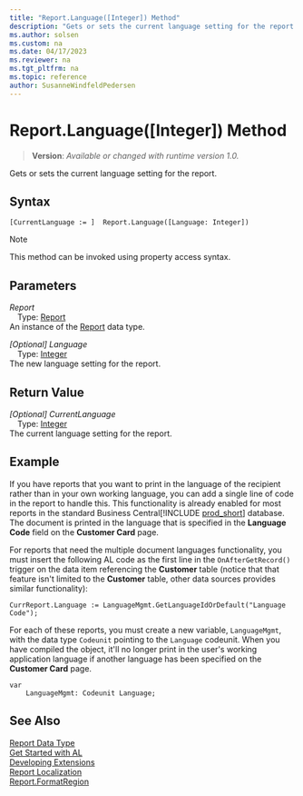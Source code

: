 ```yaml
---
title: "Report.Language([Integer]) Method"
description: "Gets or sets the current language setting for the report."
ms.author: solsen
ms.custom: na
ms.date: 04/17/2023
ms.reviewer: na
ms.tgt_pltfrm: na
ms.topic: reference
author: SusanneWindfeldPedersen
---
```

[//]: # (START>DO_NOT_EDIT)
[//]: # (IMPORTANT:Do not edit any of the content between here and the END>DO_NOT_EDIT.)
[//]: # (Any modifications should be made in the .xml files in the ModernDev repo.)
# Report.Language([Integer]) Method
> **Version**: _Available or changed with runtime version 1.0._

Gets or sets the current language setting for the report.


## Syntax
```AL
[CurrentLanguage := ]  Report.Language([Language: Integer])
```
> [!NOTE]
> This method can be invoked using property access syntax.
## Parameters
*Report*  
&emsp;Type: [Report](report-data-type.md)  
An instance of the [Report](report-data-type.md) data type.  

*[Optional] Language*  
&emsp;Type: [Integer](../integer/integer-data-type.md)  
The new language setting for the report.  


## Return Value
*[Optional] CurrentLanguage*  
&emsp;Type: [Integer](../integer/integer-data-type.md)  
The current language setting for the report.


[//]: # (IMPORTANT: END>DO_NOT_EDIT)

## Example

If you have reports that you want to print in the language of the recipient rather than in your own working language, you can add a single line of code in the report to handle this. This functionality is already enabled for most reports in the standard Business Central[!INCLUDE [prod_short](../../includes/prod_short.md)] database. The document is printed in the language that is specified in the **Language Code** field on the **Customer Card** page.

For reports that need the multiple document languages functionality, you must insert the following AL code as the first line in the `OnAfterGetRecord()` trigger on the data item referencing the **Customer** table (notice that that feature isn't limited to the **Customer** table, other data sources provides similar functionality):

`CurrReport.Language := LanguageMgmt.GetLanguageIdOrDefault("Language Code");`

For each of these reports, you must create a new variable, `LanguageMgmt`, with the data type `Codeunit` pointing to the `Language` codeunit. When you have compiled the object, it'll no longer print in the user's working application language if another language has been specified on the **Customer Card** page.

```AL
var
    LanguageMgmt: Codeunit Language;
```

## See Also

[Report Data Type](report-data-type.md)  
[Get Started with AL](../../devenv-get-started.md)  
[Developing Extensions](../../devenv-dev-overview.md)  
[Report Localization](../../devenv-report-localization.md)  
[Report.FormatRegion](./reportinstance-formatregion-method.md)
